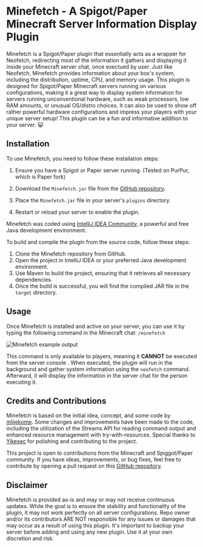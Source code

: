 # Minefetch - A Spigot/Paper Minecraft Server Information Display Plugin

Minefetch is a Spigot/Paper plugin that essentially acts as a wrapper for Neofetch, redirecting most of the information it gathers and displaying it inside your Minecraft server chat, once exectued by user. 
Just like Neofetch, Minefetch provides information about your box's system, including the distribution, uptime, CPU, and memory usage. This plugin is designed for Spigot/Paper Minecraft servers running on various configurations, making it a great way to display system information for servers running unconventional hardware, such as weak processors, low RAM amounts, or unusual OS/distro choices. It can also be used to show off rather powerful hardware configurations and impress your players with your unique server setup! This plugin can be a fun and informative addition to your server. 😺

## Installation

To use Minefetch, you need to follow these installation steps:

1. Ensure you have a Spigot or Paper server running. (Tested on PurPur, which is Paper fork)
2. Download the `Minefetch.jar` file from the [GitHub repository](https://github.com/mlijekome/minefetch/releases/tag/Release).

3. Place the `Minefetch.jar` file in your server's `plugins` directory.

4. Restart or reload your server to enable the plugin.

Minefetch was coded using [IntelliJ IDEA Community](https://www.jetbrains.com/idea/), a powerful and free Java development environment.

To build and compile the plugin from the source code, follow these steps:
1. Clone the Minefetch repository from GitHub.
2. Open the project in IntelliJ IDEA or your preferred Java development environment.
3. Use Maven to build the project, ensuring that it retrieves all necessary dependencies.
4. Once the build is successful, you will find the compiled JAR file in the `target` directory.

## Usage

Once Minefetch is installed and active on your server, you can use it by typing the following command in the Minecraft chat:
``/minefetch``

![Minefetch example output](https://i.imgur.com/rr1J3X8.png)


This command is only available to players, meaning it **CANNOT** be executed from the server console	. When executed, the plugin will run in the background and gather system information using the `neofetch` command. Afterward, it will display the information in the server chat for the person executing it.
## Credits and Contributions

Minefetch is based on the initial idea, concept, and some code by [mlijekome](https://github.com/mlijekome). Some changes and improvements have been made to the code, including the utilization of the Streams API for reading command output and enhanced resource management with try-with-resources. Special thanks to [Yikesec](https://github.com/Yikesec) for polishing and contributing to the project.

This project is open to contributions from the Minecraft and Spiggot/Paper community. If you have ideas, improvements, or bug fixes, feel free to contribute by opening a pull request on this [GitHub repository](https://github.com/mlijekome/minefetch).

## Disclaimer

Minefetch is provided as-is and may or may not receive continuous updates. While the goal is to ensure the stability and functionality of the plugin, it may not work perfectly on all server configurations. Repo owner and/or its contributors ARE NOT responsible for any issues or damages that may occur as a result of using this plugin. It's important to backup your server before adding and using any new plugin. Use it at your own discretion and risk.


